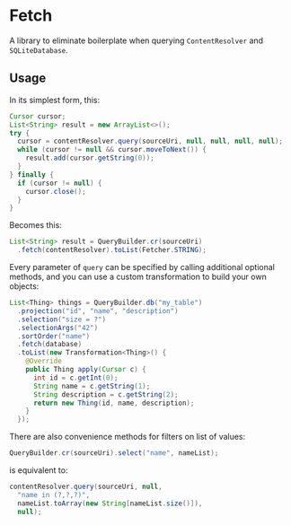 # Fetch

A library to eliminate boilerplate when querying `ContentResolver` and
`SQLiteDatabase`.


## Usage

In its simplest form, this:

```java
Cursor cursor;
List<String> result = new ArrayList<>();
try {
  cursor = contentResolver.query(sourceUri, null, null, null, null);
  while (cursor != null && cursor.moveToNext()) {
    result.add(cursor.getString(0));
  }
} finally {
  if (cursor != null) {
    cursor.close();
  }
}

```

Becomes this:

```java
List<String> result = QueryBuilder.cr(sourceUri)
  .fetch(contentResolver).toList(Fetcher.STRING);
```

Every parameter of `query` can be specified by calling additional optional
methods, and you can use a custom transformation to build your own objects:

```java
List<Thing> things = QueryBuilder.db("my_table")
  .projection("id", "name", "description")
  .selection("size = ?")
  .selectionArgs("42")
  .sortOrder("name")
  .fetch(database)
  .toList(new Transformation<Thing>() {
    @Override
    public Thing apply(Cursor c) {
      int id = c.getInt(0);
      String name = c.getString(1);
      String description = c.getString(2);
      return new Thing(id, name, description);
    }
  });
```

There are also convenience methods for filters on list of values:


```java
QueryBuilder.cr(sourceUri).select("name", nameList);
```

is equivalent to:

```java
contentResolver.query(sourceUri, null,
  "name in (?,?,?)",
  nameList.toArray(new String[nameList.size()]),
  null);
```